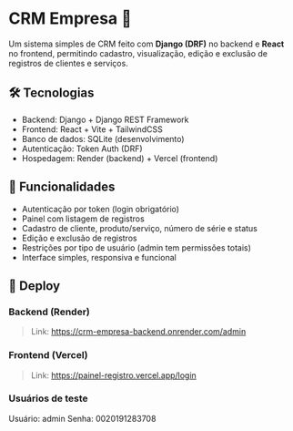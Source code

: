 # CRM Empresa 🧾

Um sistema simples de CRM feito com **Django (DRF)** no backend e **React** no frontend, permitindo cadastro, visualização, edição e exclusão de registros de clientes e serviços.

## 🛠 Tecnologias

- Backend: Django + Django REST Framework
- Frontend: React + Vite + TailwindCSS
- Banco de dados: SQLite (desenvolvimento)
- Autenticação: Token Auth (DRF)
- Hospedagem: Render (backend) + Vercel (frontend)

## 🔐 Funcionalidades

- Autenticação por token (login obrigatório)
- Painel com listagem de registros
- Cadastro de cliente, produto/serviço, número de série e status
- Edição e exclusão de registros
- Restrições por tipo de usuário (admin tem permissões totais)
- Interface simples, responsiva e funcional

## 🚀 Deploy

### Backend (Render)

> Link: https://crm-empresa-backend.onrender.com/admin

### Frontend (Vercel)

> Link: https://painel-registro.vercel.app/login

### Usuários de teste

Usuário: admin
Senha: 0020191283708
